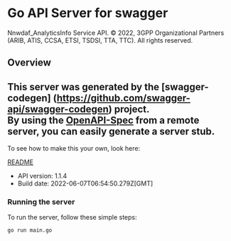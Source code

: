 # Go API Server for swagger

Nnwdaf_AnalyticsInfo Service API.   © 2022, 3GPP Organizational Partners (ARIB, ATIS, CCSA, ETSI, TSDSI, TTA, TTC).   All rights reserved. 

## Overview
This server was generated by the [swagger-codegen]
(https://github.com/swagger-api/swagger-codegen) project.  
By using the [OpenAPI-Spec](https://github.com/OAI/OpenAPI-Specification) from a remote server, you can easily generate a server stub.  
-

To see how to make this your own, look here:

[README](https://github.com/swagger-api/swagger-codegen/blob/master/README.md)

- API version: 1.1.4
- Build date: 2022-06-07T06:54:50.279Z[GMT]


### Running the server
To run the server, follow these simple steps:

```
go run main.go
```

